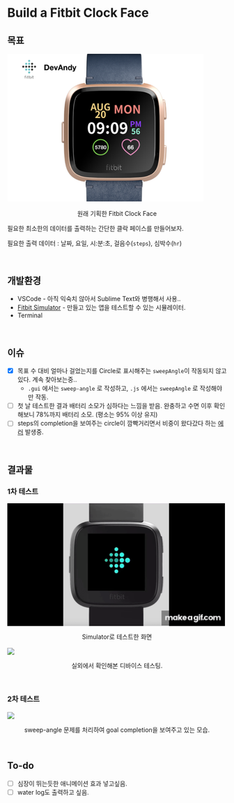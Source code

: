 # Build a Fitbit Clock Face



## 목표

<img src="resources/DevAndy-Clock-Face.001.PNG" width="450px" alt="원래 기획했던 클락 페이스 이미지"/>

<p align="center"> 원래 기획한 Fitbit Clock Face </p>
필요한 최소한의 데이터를 출력하는 간단한 클락 페이스를 만들어보자.

필요한 출력 데이터 : 날짜, 요일, 시:분:초, 걸음수(`steps`), 심박수(`hr`)

<br>

## 개발환경

- VSCode - 아직 익숙치 않아서 Sublime Text와 병행해서 사용..
- <a href="https://dev.fitbit.com/blog/2018-03-13-announcing-fitbit-os-2.0-and-simulator/#the-device-simulator-" target="_blank">Fitbit Simulator</a> - 만들고 있는 앱을 테스트할 수 있는 시뮬레이터.
- Terminal

<br>

## 이슈

- [x] 목표 수 대비 얼마나 걸었는지를 Circle로 표시해주는 `sweepAngle`이 작동되지 않고 있다. 계속 찾아보는중..
  - `.gui` 에서는 `sweep-angle` 로 작성하고, `.js` 에서는 `sweepAngle` 로 작성해야만 작동.
- [ ] 첫 날 테스트한 결과 배터리 소모가 심하다는 느낌을 받음. 완충하고 수면 이후 확인해보니 78%까지 배터리 소모. (평소는 95% 이상 유지)
- [ ] steps의 completion을 보여주는 circle이 깜빡거리면서 비중이 왔다갔다 하는 <a href="https://photos.app.goo.gl/CE9Ykvodc4uyW5YB7" target="_blank">에러</a> 발생중.

<br>

## 결과물

### 1차 테스트

<img align ="center" src="resources/app.gif" width="500px" />

<p align="center">Simulator로 테스트한 화면</p>
<img align ="center" src="https://lh3.googleusercontent.com/1RfWKZcQrc3oX8nVZAm8Cd1-2Jw1_MuL28Cv0uwvLweVzmLEfkODIRGNmEyfv0sprwG8qdms470syIIT4W3gayPb0gcuI1A4Zehx1SPTRQbzk6RNBUq-mDAHRS954bsNUaqGuCf9kG6VekxTb9434F3sLYmVM1uQF3dLQ615bq2AZvAE-i3wKB7p7OvuNRKx8jq-CohZhVbr7KXAFqfMiGSOypMWdkptAXdg11O_yFJ_S_GUSAaw2aLMBpljnj_9xLpj-_eIB-VQ-j6GC-QFg6i2lqG_d5lHQZV8MSBpTUfn8lQQtb5P48Jx3syicvXf_XNdhr4fQjACxC9KazuwYpdBXCfS30YvDS--eWXJv104BNbqE3JZCXOPXsmAuMyxuiW7lJvs2beK5E2n5Am4JKhKlyAVo05WlvoaLdz70OFH74_X4Tw368P6exSXB7FnvV_zT9cyXSwky-36r2FQSJIdd4o-Ov29l-X-pHx-TE23THnHiYct6-LzYArtE05oqdumVRsay_I5uD5TgD5x64iwJjgoJ_iMeDwY8LZN1SazUerEZjQXW1jXmuxh-tz690VvRxx_zxvdnc60Nogw0WSYrjhEJd9w3m2oefaWFu2B6tMRxtu6Uy9EgV_SiS36ZWwNUU87s1GLGJB2uVpHxbTqMf9BksdLQUBFrbz0tFnbrM9oQhPiJXiu=w2210-h1452-no" width="500px"/>

<p align="center">실외에서 확인해본 디바이스 테스팅.</p>

<br>

### 2차 테스트

<img align ="center" src="https://lh3.googleusercontent.com/mqvdEqWyJ-xBUidEduAACNncqpLTgEpMTPHKhFF40T3Tm1Eyhtz5sekyBAN-p6YFdJqCQInmGjqxc_oIM0Q5LN0ZkY87ZLkEAq2rqphEbweaXpr7k4CkeaT2NWXXPcH0NGLs3t8e2XQQA1_Bxfj_cieoBGDBI6btTw-S5qpFGTL7l5oEzjEininPkUt-0uOoWKyyWHwMBrDkTnbyo-02KItL48zpBkREeGOmaDBfUto5nEn_m36XC_--1nZJp4zSopciobZId0_uMITWEtvMzICU0sskcJKuRYJzw2ZP6QS2oYS2ry3aiRODv9Uv-54CFdkEdOBfwM57YmyMdj9TuULmcP6y2k8hUUmwh0nM4sGrJAOkSkER2oxFQJJQ2RWdh9zGrPxJKmtEhVY3CwEORZfBCFB1DUHn1wmGvBDGuK6zq-2Oe-KQ9GStt62fvw4nhh-WDnc4lB2d9qDu3DMaz4pQIrjGv2sVOQIsjTEiXKes3aIpCQ-C4pcNB4lzb7jskwfdF2Nd57Qpa4ppHCFEmYXfxoFHbXIDZFy9xVZpVZut4tGdPwGeVtyzufjtWZEdVrPDkSnXwWafjm1KKU8DzB0cWmEXr9aAxRf98F8W-pfXGgSlPUS0yE23NT9QXP21DPJt8eev80mz_0xGThO7Q_9XOWuA-YsW0V2kQOUTmTP7DvOt3yX29Gwx=w1936-h1452-no" width="500px"/>

<p align ="center">sweep-angle 문제를 처리하여 goal completion을 보여주고 있는 모습.</p>

<br>

## To-do

- [ ] 심장이 뛰는듯한 애니메이션 효과 넣고싶음.
- [ ] water log도 출력하고 싶음.

<br>